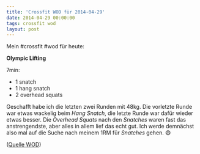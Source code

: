 ```yaml
---
title: 'Crossfit WOD für 2014-04-29'
date: 2014-04-29 00:00:00 
tags: crossfit wod
layout: post
---
```

Mein #crossfit #wod für heute:

**Olympic Lifting**

7min:

* 1 snatch
* 1 hang snatch
* 2 overhead squats

Geschafft habe ich die letzten zwei Runden mit 48kg. Die vorletzte Runde war etwas wackelig beim *Hang Snatch*, die letzte Runde war dafür wieder etwas besser. Die *Overhead Squats* nach den *Snatches* waren fast das anstrengendste, aber alles in allem lief das echt gut. Ich werde demnächst also mal auf die Suche nach meinem 1RM für *Snatches* gehen. :smile:

([Quelle WOD][0])

[0]: http://www.crossfithh.de/1/post/2014/04/workout-wednesday15.html


